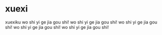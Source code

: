 # xuexi
xuexiku
wo shi yi ge jia gou shi!
wo shi yi ge jia gou shi!
wo shi yi ge jia gou shi!
wo shi yi ge jia gou shi!
wo shi yi ge jia gou shi!
